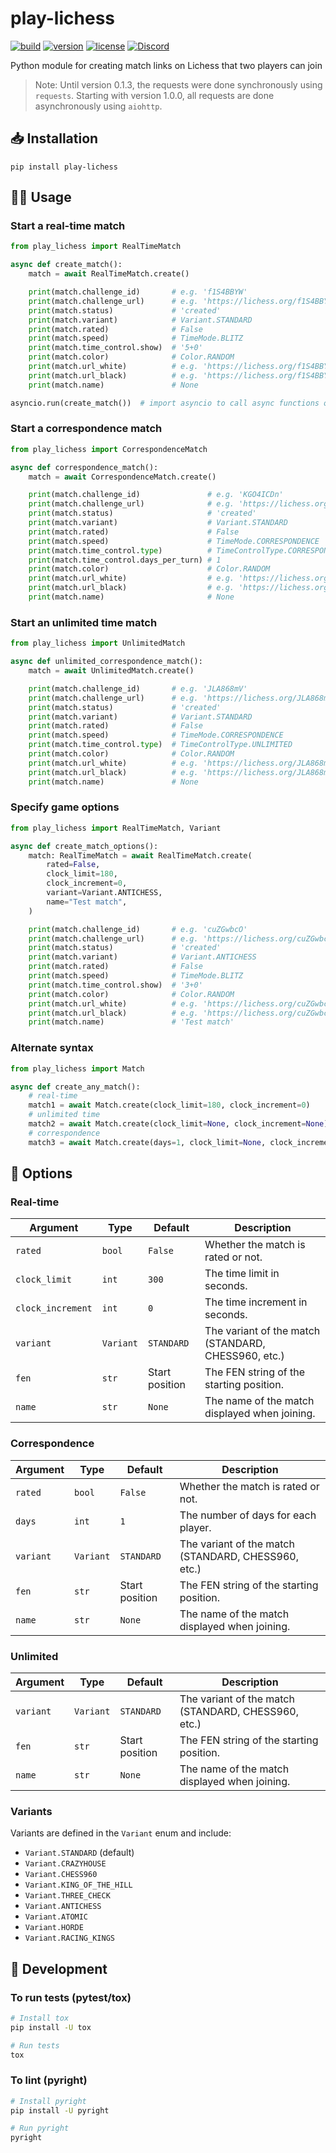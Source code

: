 # play-lichess

[![build](https://img.shields.io/github/actions/workflow/status/DenverCoder1/play-lichess/python-app.yml?branch=main)](https://github.com/DenverCoder1/play-lichess/actions/workflows/python-app.yml)
[![version](https://img.shields.io/pypi/v/play-lichess)](https://pypi.org/project/play-lichess/)
[![license](https://img.shields.io/pypi/l/play-lichess)](https://github.com/DenverCoder1/play-lichess/blob/main/LICENSE)
[![Discord](https://img.shields.io/discord/819650821314052106?color=7289DA&logo=discord&logoColor=white "Dev Pro Tips Discussion & Support Server")](https://discord.gg/fPrdqh3Zfu)

Python module for creating match links on Lichess that two players can join

> Note: Until version 0.1.3, the requests were done synchronously using `requests`. Starting with version 1.0.0, all requests are done asynchronously using `aiohttp`.

## 📥 Installation

`pip install play-lichess`

## 🧑‍💻 Usage

### Start a real-time match

```py
from play_lichess import RealTimeMatch

async def create_match():
    match = await RealTimeMatch.create()

    print(match.challenge_id)       # e.g. 'f1S4BBYW'
    print(match.challenge_url)      # e.g. 'https://lichess.org/f1S4BBYW'
    print(match.status)             # 'created'
    print(match.variant)            # Variant.STANDARD
    print(match.rated)              # False
    print(match.speed)              # TimeMode.BLITZ
    print(match.time_control.show)  # '5+0'
    print(match.color)              # Color.RANDOM
    print(match.url_white)          # e.g. 'https://lichess.org/f1S4BBYW?color=white'
    print(match.url_black)          # e.g. 'https://lichess.org/f1S4BBYW?color=black'
    print(match.name)               # None

asyncio.run(create_match())  # import asyncio to call async functions outside event loop
```

### Start a correspondence match

```py
from play_lichess import CorrespondenceMatch

async def correspondence_match():
    match = await CorrespondenceMatch.create()

    print(match.challenge_id)               # e.g. 'KGO4ICDn'
    print(match.challenge_url)              # e.g. 'https://lichess.org/KGO4ICDn'
    print(match.status)                     # 'created'
    print(match.variant)                    # Variant.STANDARD
    print(match.rated)                      # False
    print(match.speed)                      # TimeMode.CORRESPONDENCE
    print(match.time_control.type)          # TimeControlType.CORRESPONDENCE
    print(match.time_control.days_per_turn) # 1
    print(match.color)                      # Color.RANDOM
    print(match.url_white)                  # e.g. 'https://lichess.org/KGO4ICDn?color=white'
    print(match.url_black)                  # e.g. 'https://lichess.org/KGO4ICDn?color=black'
    print(match.name)                       # None
```

### Start an unlimited time match

```py
from play_lichess import UnlimitedMatch

async def unlimited_correspondence_match():
    match = await UnlimitedMatch.create()

    print(match.challenge_id)       # e.g. 'JLA868mV'
    print(match.challenge_url)      # e.g. 'https://lichess.org/JLA868mV'
    print(match.status)             # 'created'
    print(match.variant)            # Variant.STANDARD
    print(match.rated)              # False
    print(match.speed)              # TimeMode.CORRESPONDENCE
    print(match.time_control.type)  # TimeControlType.UNLIMITED
    print(match.color)              # Color.RANDOM
    print(match.url_white)          # e.g. 'https://lichess.org/JLA868mV?color=white'
    print(match.url_black)          # e.g. 'https://lichess.org/JLA868mV?color=black'
    print(match.name)               # None
```

### Specify game options

```py
from play_lichess import RealTimeMatch, Variant

async def create_match_options():
    match: RealTimeMatch = await RealTimeMatch.create(
        rated=False,
        clock_limit=180,
        clock_increment=0,
        variant=Variant.ANTICHESS,
        name="Test match",
    )

    print(match.challenge_id)       # e.g. 'cuZGwbcO'
    print(match.challenge_url)      # e.g. 'https://lichess.org/cuZGwbcO'
    print(match.status)             # 'created'
    print(match.variant)            # Variant.ANTICHESS
    print(match.rated)              # False
    print(match.speed)              # TimeMode.BLITZ
    print(match.time_control.show)  # '3+0'
    print(match.color)              # Color.RANDOM
    print(match.url_white)          # e.g. 'https://lichess.org/cuZGwbcO?color=white'
    print(match.url_black)          # e.g. 'https://lichess.org/cuZGwbcO?color=black'
    print(match.name)               # 'Test match'
```

### Alternate syntax

```py
from play_lichess import Match

async def create_any_match():
    # real-time
    match1 = await Match.create(clock_limit=180, clock_increment=0)
    # unlimited time
    match2 = await Match.create(clock_limit=None, clock_increment=None)
    # correspondence
    match3 = await Match.create(days=1, clock_limit=None, clock_increment=None)
```

## 🔧 Options

### Real-time

| Argument          | Type      | Default        | Description                                         |
| ----------------- | --------- | -------------- | --------------------------------------------------- |
| `rated`           | `bool`    | `False`        | Whether the match is rated or not.                  |
| `clock_limit`     | `int`     | `300`          | The time limit in seconds.                          |
| `clock_increment` | `int`     | `0`            | The time increment in seconds.                      |
| `variant`         | `Variant` | `STANDARD`     | The variant of the match (STANDARD, CHESS960, etc.) |
| `fen`             | `str`     | Start position | The FEN string of the starting position.            |
| `name`            | `str`     | `None`         | The name of the match displayed when joining.       |

### Correspondence

| Argument  | Type      | Default        | Description                                         |
| --------- | --------- | -------------- | --------------------------------------------------- |
| `rated`   | `bool`    | `False`        | Whether the match is rated or not.                  |
| `days`    | `int`     | `1`            | The number of days for each player.                 |
| `variant` | `Variant` | `STANDARD`     | The variant of the match (STANDARD, CHESS960, etc.) |
| `fen`     | `str`     | Start position | The FEN string of the starting position.            |
| `name`    | `str`     | `None`         | The name of the match displayed when joining.       |

### Unlimited

| Argument  | Type      | Default        | Description                                         |
| --------- | --------- | -------------- | --------------------------------------------------- |
| `variant` | `Variant` | `STANDARD`     | The variant of the match (STANDARD, CHESS960, etc.) |
| `fen`     | `str`     | Start position | The FEN string of the starting position.            |
| `name`    | `str`     | `None`         | The name of the match displayed when joining.       |

### Variants

Variants are defined in the `Variant` enum and include:

- `Variant.STANDARD` (default)
- `Variant.CRAZYHOUSE`
- `Variant.CHESS960`
- `Variant.KING_OF_THE_HILL`
- `Variant.THREE_CHECK`
- `Variant.ANTICHESS`
- `Variant.ATOMIC`
- `Variant.HORDE`
- `Variant.RACING_KINGS`

## 🧰 Development

### To run tests (pytest/tox)

```bash
# Install tox
pip install -U tox

# Run tests
tox
```

### To lint (pyright)

```bash
# Install pyright
pip install -U pyright

# Run pyright
pyright
```
